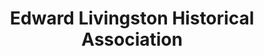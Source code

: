 ---
layout: repo
title: "Edward Livingston Historical Association"
id: 25422
permalink: repos/25422/
---